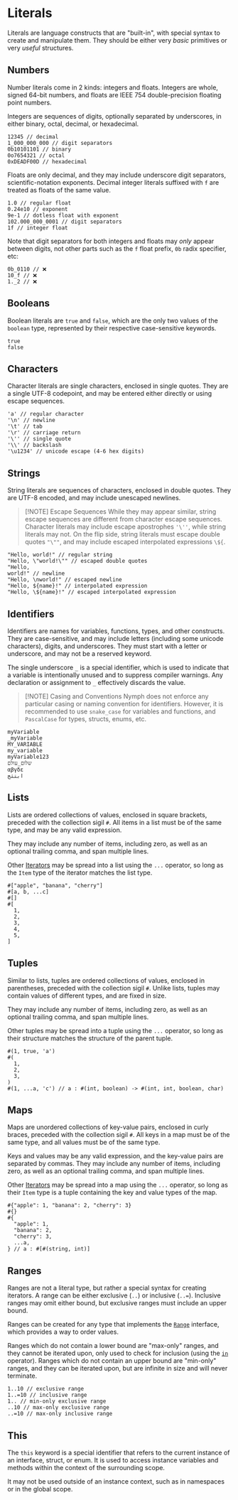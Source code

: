 # Literals

Literals are language constructs that are "built-in", with special syntax to create and manipulate them.
They should be either very _basic_ primitives or very _useful_ structures.

## Numbers

Number literals come in 2 kinds: integers and floats. Integers are whole, signed 64-bit numbers,
and floats are IEEE 754 double-precision floating point numbers.

Integers are sequences of digits, optionally separated by underscores,
in either binary, octal, decimal, or hexadecimal.

```nym
12345 // decimal
1_000_000_000 // digit separators
0b10101101 // binary
0o7654321 // octal
0xDEADF00D // hexadecimal
```

Floats are only decimal, and they may include underscore digit separators, scientific-notation exponents.
Decimal integer literals suffixed with `f` are treated as floats of the same value.

```nym
1.0 // regular float
0.24e10 // exponent
9e-1 // dotless float with exponent
102.000_000_0001 // digit separators
1f // integer float
```

Note that digit separators for both integers and floats may _only_ appear between digits,
not other parts such as the `f` float prefix, `0b` radix specifier, etc:

```nym
0b_0110 // ❌
10_f // ❌
1._2 // ❌
```

## Booleans

Boolean literals are `true` and `false`, which are the only two values of the `boolean` type,
represented by their respective case-sensitive keywords.

```nym
true
false
```

## Characters

Character literals are single characters, enclosed in single quotes.
They are a single UTF-8 codepoint, and may be entered either directly or using escape sequences.

```nym
'a' // regular character
'\n' // newline
'\t' // tab
'\r' // carriage return
'\'' // single quote
'\\' // backslash
'\u1234' // unicode escape (4-6 hex digits)
```

## Strings

String literals are sequences of characters, enclosed in double quotes.
They are UTF-8 encoded, and may include unescaped newlines.

> [!NOTE] Escape Sequences
> While they may appear similar, string escape sequences are different from character escape sequences.
> Character literals may include escape apostrophes `'\''`, while string literals may not.
> On the flip side, string literals must escape double quotes `"\""`, and may include escaped
> interpolated expressions `\${`.

```nym
"Hello, world!" // regular string
"Hello, \"world!\"" // escaped double quotes
"Hello, 
world!" // newline
"Hello, \nworld!" // escaped newline
"Hello, ${name}!" // interpolated expression
"Hello, \${name}!" // escaped interpolated expression
```

## Identifiers

Identifiers are names for variables, functions, types, and other constructs.
They are case-sensitive, and may include letters (including some unicode characters), digits, and underscores.
They must start with a letter or underscore, and may not be a reserved keyword.

The single underscore `_` is a special identifier,
which is used to indicate that a variable is intentionally unused and to suppress compiler warnings.
Any declaration or assignment to `_` effectively discards the value.

> [!NOTE] Casing and Conventions
> Nymph does not enforce any particular casing or naming convention for identifiers.
> However, it is recommended to use `snake_case` for variables and functions,
> and `PascalCase` for types, structs, enums, etc.

```nym
myVariable
_myVariable
MY_VARIABLE
my_variable
myVariable123
שלום_עולם
αβγδε
ابتثج
```

## Lists

Lists are ordered collections of values, enclosed in square brackets, preceded with the collection sigil `#`.
All items in a list must be of the same type, and may be any valid expression.

They may include any number of items, including zero, as well as an optional trailing comma,
and span multiple lines.

Other [Iterators](./stdlib/iter#Iterator) may be spread into a list using the `...` operator,
so long as the `Item` type of the iterator matches the list type.

```nym
#["apple", "banana", "cherry"]
#[a, b, ...c]
#[]
#[
  1,
  2,
  3,
  4,
  5,
]
```

## Tuples

Similar to lists, tuples are ordered collections of values, enclosed in parentheses, preceded with the collection sigil `#`.
Unlike lists, tuples may contain values of different types, and are fixed in size.

They may include any number of items, including zero, as well as an optional trailing comma,
and span multiple lines.

Other tuples may be spread into a tuple using the `...` operator,
so long as their structure matches the structure of the parent tuple.

```nym
#(1, true, 'a')
#(
  1,
  2,
  3,
)
#(1, ...a, 'c') // a : #(int, boolean) -> #(int, int, boolean, char)
```

## Maps

Maps are unordered collections of key-value pairs, enclosed in curly braces, preceded with the collection sigil `#`.
All keys in a map must be of the same type, and all values must be of the same type.

Keys and values may be any valid expression, and the key-value pairs are separated by commas.
They may include any number of items, including zero, as well as an optional trailing comma,
and span multiple lines.

Other [Iterators](./stdlib/iter#Iterator) may be spread into a map using the `...` operator,
so long as their `Item` type is a tuple containing the key and value types of the map.

```nym
#{"apple": 1, "banana": 2, "cherry": 3}
#{}
#{
  "apple": 1,
  "banana": 2,
  "cherry": 3,
  ...a,
} // a : #[#(string, int)]
```

## Ranges

Ranges are not a literal type, but rather a special syntax for creating iterators.
A range can be either exclusive (`..`) or inclusive (`..=`).
Inclusive ranges may omit either bound, but exclusive ranges must include an upper bound.

Ranges can be created for any type that implements the [`Range`](./stdlib/cmp-comparison#Comparable) interface, which provides a way to order values.

Ranges which do not contain a lower bound are "max-only" ranges, and they cannot be iterated upon,
only used to check for inclusion (using the [`in`](./expressions#Inclusion) operator).
Ranges which do not contain an upper bound are "min-only" ranges, and they can be iterated upon,
but are infinite in size and will never terminate.

```nym
1..10 // exclusive range
1..=10 // inclusive range
1.. // min-only exclusive range
..10 // max-only exclusive range
..=10 // max-only inclusive range
```

## This

The `this` keyword is a special identifier that refers to the current instance of an interface, struct, or enum.
It is used to access instance variables and methods within the context of the surrounding scope.

It may not be used outside of an instance context, such as in namespaces or in the global scope.
